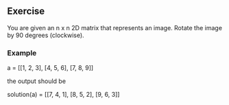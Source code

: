 ## Exercise

You are given an n x n 2D matrix that represents an image. Rotate the image by 90 degrees (clockwise).

### Example

a = [[1, 2, 3],
     [4, 5, 6],
     [7, 8, 9]]

the output should be

solution(a) =
    [[7, 4, 1],
     [8, 5, 2],
     [9, 6, 3]]